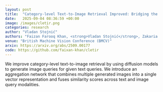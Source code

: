 ```yaml
---
layout: post
title:  "Category-level Text-to-Image Retrieval Improved: Bridging the Domain Gap with Diffusion Models and Vision Encoders"
date:   2025-09-04 08:36:59 +00:00
image: /images/cletir.png
categories: research
author: "Vladan Stojnić"
authors: "Faizan Farooq Khan, <strong>Vladan Stojnić</strong>, Zakaria Laskar, Mohamed Elhoseiny, Giorgos Tolias"
venue: "British Machine Vision Conference (BMCV)"
arxiv: https://arxiv.org/abs/2509.00177
code: https://github.com/faixan-khan/cletir
---
```

We improve category-level text-to-image retrieval by using diffusion models to generate image queries for given text queries. We introduce an aggregation network that combines multiple generated images into a single vector representation and fuses similarity scores across text and image query modalities.